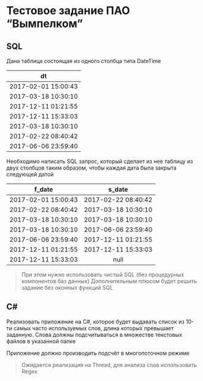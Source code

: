 # Тестовое задание ПАО “Вымпелком”

## SQL

Дана таблица состоящая из одного столбца типа DateTime

|        dt         |
|:-----------------:|
|2017-02-01 15:00:43|
|2017-03-18 10:30:10|
|2017-12-11 01:21:55|
|2017-12-11 15:33:03|
|2017-03-18 10:30:10|
|2017-02-22 08:40:42|
|2017-06-06 23:59:40|

Необходимо написать SQL запрос, который сделает из нее таблицу из двух столбцов таким образом, чтобы каждая дата была закрыта следующей датой

|      f_date       |      s_date       |
|:-----------------:|:-----------------:|
|2017-02-01 15:00:43|2017-02-22 08:40:42|
|2017-02-22 08:40:42|2017-03-18 10:30:10|
|2017-03-18 10:30:10|2017-03-18 10:30:10|
|2017-03-18 10:30:10|2017-06-06 23:59:40|
|2017-06-06 23:59:40|2017-12-11 01:21:55|
|2017-12-11 01:21:55|2017-12-11 15:33:03|
|2017-12-11 15:33:03|       null        |

> При этом нужно использовать чистый SQL (без процедурных компонентов баз данных)
> Дополнительным плюсом будет решить задание без оконных функций SQL

## C#

Реализовать приложение на C#, которое будет выдавать список из 10-ти самых часто используемых слов, длина которых превышает заданную. Слова должны подсчитываться в множестве текстовых файлов в указанной папке

Приложение должно производить подсчёт в многопоточном режиме

> Ожидается реализация на Thread, для анализа слов использовать Regex

